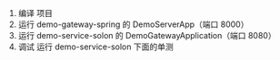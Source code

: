 
1. 编译 项目
2. 运行 demo-gateway-spring 的 DemoServerApp（端口 8000）
3. 运行 demo-service-solon 的 DemoGatewayApplication（端口 8080）
4. 调试 运行 demo-service-solon 下面的单测
